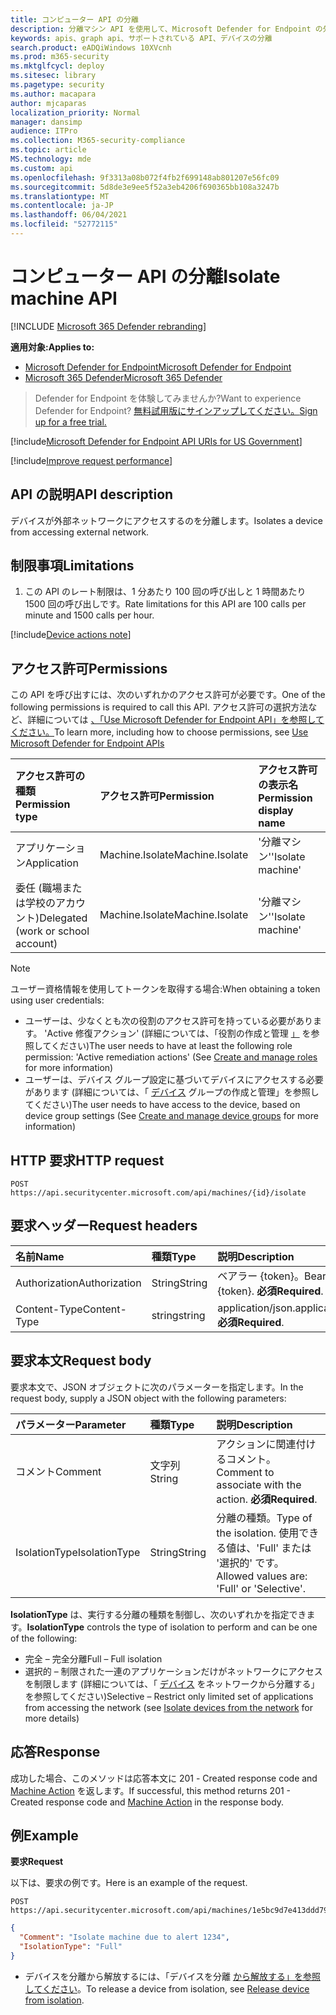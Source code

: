 ```yaml
---
title: コンピューター API の分離
description: 分離マシン API を使用して、Microsoft Defender for Endpoint の外部ネットワークへのアクセスからデバイスを分離する方法について説明します。
keywords: apis、graph api、サポートされている API、デバイスの分離
search.product: eADQiWindows 10XVcnh
ms.prod: m365-security
ms.mktglfcycl: deploy
ms.sitesec: library
ms.pagetype: security
ms.author: macapara
author: mjcaparas
localization_priority: Normal
manager: dansimp
audience: ITPro
ms.collection: M365-security-compliance
ms.topic: article
MS.technology: mde
ms.custom: api
ms.openlocfilehash: 9f3313a08b072f4fb2f699148ab801207e56fc09
ms.sourcegitcommit: 5d8de3e9ee5f52a3eb4206f690365bb108a3247b
ms.translationtype: MT
ms.contentlocale: ja-JP
ms.lasthandoff: 06/04/2021
ms.locfileid: "52772115"
---
```

# <a name="isolate-machine-api"></a><span data-ttu-id="8ea4b-104">コンピューター API の分離</span><span class="sxs-lookup"><span data-stu-id="8ea4b-104">Isolate machine API</span></span>

[!INCLUDE [Microsoft 365 Defender rebranding](../../includes/microsoft-defender.md)]


<span data-ttu-id="8ea4b-105">**適用対象:**</span><span class="sxs-lookup"><span data-stu-id="8ea4b-105">**Applies to:**</span></span>
- [<span data-ttu-id="8ea4b-106">Microsoft Defender for Endpoint</span><span class="sxs-lookup"><span data-stu-id="8ea4b-106">Microsoft Defender for Endpoint</span></span>](https://go.microsoft.com/fwlink/p/?linkid=2154037)
- [<span data-ttu-id="8ea4b-107">Microsoft 365 Defender</span><span class="sxs-lookup"><span data-stu-id="8ea4b-107">Microsoft 365 Defender</span></span>](https://go.microsoft.com/fwlink/?linkid=2118804)


> <span data-ttu-id="8ea4b-108">Defender for Endpoint を体験してみませんか?</span><span class="sxs-lookup"><span data-stu-id="8ea4b-108">Want to experience Defender for Endpoint?</span></span> [<span data-ttu-id="8ea4b-109">無料試用版にサインアップしてください。</span><span class="sxs-lookup"><span data-stu-id="8ea4b-109">Sign up for a free trial.</span></span>](https://www.microsoft.com/microsoft-365/windows/microsoft-defender-atp?ocid=docs-wdatp-exposedapis-abovefoldlink) 

[!include[Microsoft Defender for Endpoint API URIs for US Government](../../includes/microsoft-defender-api-usgov.md)]

[!include[Improve request performance](../../includes/improve-request-performance.md)]


## <a name="api-description"></a><span data-ttu-id="8ea4b-110">API の説明</span><span class="sxs-lookup"><span data-stu-id="8ea4b-110">API description</span></span>
<span data-ttu-id="8ea4b-111">デバイスが外部ネットワークにアクセスするのを分離します。</span><span class="sxs-lookup"><span data-stu-id="8ea4b-111">Isolates a device from accessing external network.</span></span>


## <a name="limitations"></a><span data-ttu-id="8ea4b-112">制限事項</span><span class="sxs-lookup"><span data-stu-id="8ea4b-112">Limitations</span></span>
1. <span data-ttu-id="8ea4b-113">この API のレート制限は、1 分あたり 100 回の呼び出しと 1 時間あたり 1500 回の呼び出しです。</span><span class="sxs-lookup"><span data-stu-id="8ea4b-113">Rate limitations for this API are 100 calls per minute and 1500 calls per hour.</span></span>


[!include[Device actions note](../../includes/machineactionsnote.md)]

## <a name="permissions"></a><span data-ttu-id="8ea4b-114">アクセス許可</span><span class="sxs-lookup"><span data-stu-id="8ea4b-114">Permissions</span></span>
<span data-ttu-id="8ea4b-115">この API を呼び出すには、次のいずれかのアクセス許可が必要です。</span><span class="sxs-lookup"><span data-stu-id="8ea4b-115">One of the following permissions is required to call this API.</span></span> <span data-ttu-id="8ea4b-116">アクセス許可の選択方法など、詳細については [、「Use Microsoft Defender for Endpoint API」を参照してください。](apis-intro.md)</span><span class="sxs-lookup"><span data-stu-id="8ea4b-116">To learn more, including how to choose permissions, see [Use Microsoft Defender for Endpoint APIs](apis-intro.md)</span></span>

<span data-ttu-id="8ea4b-117">アクセス許可の種類</span><span class="sxs-lookup"><span data-stu-id="8ea4b-117">Permission type</span></span> |   <span data-ttu-id="8ea4b-118">アクセス許可</span><span class="sxs-lookup"><span data-stu-id="8ea4b-118">Permission</span></span>  |   <span data-ttu-id="8ea4b-119">アクセス許可の表示名</span><span class="sxs-lookup"><span data-stu-id="8ea4b-119">Permission display name</span></span>
:---|:---|:---
<span data-ttu-id="8ea4b-120">アプリケーション</span><span class="sxs-lookup"><span data-stu-id="8ea4b-120">Application</span></span> |   <span data-ttu-id="8ea4b-121">Machine.Isolate</span><span class="sxs-lookup"><span data-stu-id="8ea4b-121">Machine.Isolate</span></span> |   <span data-ttu-id="8ea4b-122">'分離マシン'</span><span class="sxs-lookup"><span data-stu-id="8ea4b-122">'Isolate machine'</span></span>
<span data-ttu-id="8ea4b-123">委任 (職場または学校のアカウント)</span><span class="sxs-lookup"><span data-stu-id="8ea4b-123">Delegated (work or school account)</span></span> | <span data-ttu-id="8ea4b-124">Machine.Isolate</span><span class="sxs-lookup"><span data-stu-id="8ea4b-124">Machine.Isolate</span></span> |  <span data-ttu-id="8ea4b-125">'分離マシン'</span><span class="sxs-lookup"><span data-stu-id="8ea4b-125">'Isolate machine'</span></span>

>[!Note]
> <span data-ttu-id="8ea4b-126">ユーザー資格情報を使用してトークンを取得する場合:</span><span class="sxs-lookup"><span data-stu-id="8ea4b-126">When obtaining a token using user credentials:</span></span>
>- <span data-ttu-id="8ea4b-127">ユーザーは、少なくとも次の役割のアクセス許可を持っている必要があります。 'Active 修復アクション' (詳細については、「役割の作成と管理 [」](user-roles.md) を参照してください)</span><span class="sxs-lookup"><span data-stu-id="8ea4b-127">The user needs to have at least the following role permission: 'Active remediation actions' (See [Create and manage roles](user-roles.md) for more information)</span></span>
>- <span data-ttu-id="8ea4b-128">ユーザーは、デバイス グループ設定に基づいてデバイスにアクセスする必要があります (詳細については、「 [デバイス](machine-groups.md) グループの作成と管理」を参照してください)</span><span class="sxs-lookup"><span data-stu-id="8ea4b-128">The user needs to have access to the device, based on device group settings (See [Create and manage device groups](machine-groups.md) for more information)</span></span>


## <a name="http-request"></a><span data-ttu-id="8ea4b-129">HTTP 要求</span><span class="sxs-lookup"><span data-stu-id="8ea4b-129">HTTP request</span></span>
```
POST https://api.securitycenter.microsoft.com/api/machines/{id}/isolate
```

## <a name="request-headers"></a><span data-ttu-id="8ea4b-130">要求ヘッダー</span><span class="sxs-lookup"><span data-stu-id="8ea4b-130">Request headers</span></span>

<span data-ttu-id="8ea4b-131">名前</span><span class="sxs-lookup"><span data-stu-id="8ea4b-131">Name</span></span> | <span data-ttu-id="8ea4b-132">種類</span><span class="sxs-lookup"><span data-stu-id="8ea4b-132">Type</span></span> | <span data-ttu-id="8ea4b-133">説明</span><span class="sxs-lookup"><span data-stu-id="8ea4b-133">Description</span></span>
:---|:---|:---
<span data-ttu-id="8ea4b-134">Authorization</span><span class="sxs-lookup"><span data-stu-id="8ea4b-134">Authorization</span></span> | <span data-ttu-id="8ea4b-135">String</span><span class="sxs-lookup"><span data-stu-id="8ea4b-135">String</span></span> | <span data-ttu-id="8ea4b-136">ベアラー {token}。</span><span class="sxs-lookup"><span data-stu-id="8ea4b-136">Bearer {token}.</span></span> <span data-ttu-id="8ea4b-137">**必須**</span><span class="sxs-lookup"><span data-stu-id="8ea4b-137">**Required**.</span></span>
<span data-ttu-id="8ea4b-138">Content-Type</span><span class="sxs-lookup"><span data-stu-id="8ea4b-138">Content-Type</span></span> | <span data-ttu-id="8ea4b-139">string</span><span class="sxs-lookup"><span data-stu-id="8ea4b-139">string</span></span> | <span data-ttu-id="8ea4b-140">application/json.</span><span class="sxs-lookup"><span data-stu-id="8ea4b-140">application/json.</span></span> <span data-ttu-id="8ea4b-141">**必須**</span><span class="sxs-lookup"><span data-stu-id="8ea4b-141">**Required**.</span></span>

## <a name="request-body"></a><span data-ttu-id="8ea4b-142">要求本文</span><span class="sxs-lookup"><span data-stu-id="8ea4b-142">Request body</span></span>
<span data-ttu-id="8ea4b-143">要求本文で、JSON オブジェクトに次のパラメーターを指定します。</span><span class="sxs-lookup"><span data-stu-id="8ea4b-143">In the request body, supply a JSON object with the following parameters:</span></span>

<span data-ttu-id="8ea4b-144">パラメーター</span><span class="sxs-lookup"><span data-stu-id="8ea4b-144">Parameter</span></span> | <span data-ttu-id="8ea4b-145">種類</span><span class="sxs-lookup"><span data-stu-id="8ea4b-145">Type</span></span>    | <span data-ttu-id="8ea4b-146">説明</span><span class="sxs-lookup"><span data-stu-id="8ea4b-146">Description</span></span>
:---|:---|:---
<span data-ttu-id="8ea4b-147">コメント</span><span class="sxs-lookup"><span data-stu-id="8ea4b-147">Comment</span></span> |   <span data-ttu-id="8ea4b-148">文字列</span><span class="sxs-lookup"><span data-stu-id="8ea4b-148">String</span></span> |    <span data-ttu-id="8ea4b-149">アクションに関連付けるコメント。</span><span class="sxs-lookup"><span data-stu-id="8ea4b-149">Comment to associate with the action.</span></span> <span data-ttu-id="8ea4b-150">**必須**</span><span class="sxs-lookup"><span data-stu-id="8ea4b-150">**Required**.</span></span>
<span data-ttu-id="8ea4b-151">IsolationType</span><span class="sxs-lookup"><span data-stu-id="8ea4b-151">IsolationType</span></span>   | <span data-ttu-id="8ea4b-152">String</span><span class="sxs-lookup"><span data-stu-id="8ea4b-152">String</span></span> |  <span data-ttu-id="8ea4b-153">分離の種類。</span><span class="sxs-lookup"><span data-stu-id="8ea4b-153">Type of the isolation.</span></span> <span data-ttu-id="8ea4b-154">使用できる値は、'Full' または '選択的' です。</span><span class="sxs-lookup"><span data-stu-id="8ea4b-154">Allowed values are: 'Full' or 'Selective'.</span></span>

<span data-ttu-id="8ea4b-155">**IsolationType** は、実行する分離の種類を制御し、次のいずれかを指定できます。</span><span class="sxs-lookup"><span data-stu-id="8ea4b-155">**IsolationType** controls the type of isolation to perform and can be one of the following:</span></span>
- <span data-ttu-id="8ea4b-156">完全 – 完全分離</span><span class="sxs-lookup"><span data-stu-id="8ea4b-156">Full – Full isolation</span></span>
- <span data-ttu-id="8ea4b-157">選択的 – 制限された一連のアプリケーションだけがネットワークにアクセスを制限します (詳細については、「 [デバイス](respond-machine-alerts.md#isolate-devices-from-the-network) をネットワークから分離する」を参照してください)</span><span class="sxs-lookup"><span data-stu-id="8ea4b-157">Selective – Restrict only limited set of applications from accessing the network (see [Isolate devices from the network](respond-machine-alerts.md#isolate-devices-from-the-network) for more details)</span></span>


## <a name="response"></a><span data-ttu-id="8ea4b-158">応答</span><span class="sxs-lookup"><span data-stu-id="8ea4b-158">Response</span></span>
<span data-ttu-id="8ea4b-159">成功した場合、このメソッドは応答本文に 201 - Created response code and [Machine Action](machineaction.md) を返します。</span><span class="sxs-lookup"><span data-stu-id="8ea4b-159">If successful, this method returns 201 - Created response code and [Machine Action](machineaction.md) in the response body.</span></span>


## <a name="example"></a><span data-ttu-id="8ea4b-160">例</span><span class="sxs-lookup"><span data-stu-id="8ea4b-160">Example</span></span>

<span data-ttu-id="8ea4b-161">**要求**</span><span class="sxs-lookup"><span data-stu-id="8ea4b-161">**Request**</span></span>

<span data-ttu-id="8ea4b-162">以下は、要求の例です。</span><span class="sxs-lookup"><span data-stu-id="8ea4b-162">Here is an example of the request.</span></span>

```http
POST https://api.securitycenter.microsoft.com/api/machines/1e5bc9d7e413ddd7902c2932e418702b84d0cc07/isolate
```

```json
{
  "Comment": "Isolate machine due to alert 1234",
  "IsolationType": "Full" 
}
```

- <span data-ttu-id="8ea4b-163">デバイスを分離から解放するには、「デバイスを分離 [から解放する」を参照してください](unisolate-machine.md)。</span><span class="sxs-lookup"><span data-stu-id="8ea4b-163">To release a device from isolation, see [Release device from isolation](unisolate-machine.md).</span></span>
